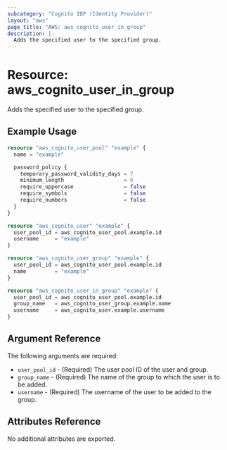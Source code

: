 ```yaml
---
subcategory: "Cognito IDP (Identity Provider)"
layout: "aws"
page_title: "AWS: aws_cognito_user_in_group"
description: |-
  Adds the specified user to the specified group.
---
```


# Resource: aws_cognito_user_in_group

Adds the specified user to the specified group.

## Example Usage

```terraform
resource "aws_cognito_user_pool" "example" {
  name = "example"

  password_policy {
    temporary_password_validity_days = 7
    minimum_length                   = 6
    require_uppercase                = false
    require_symbols                  = false
    require_numbers                  = false
  }
}

resource "aws_cognito_user" "example" {
  user_pool_id = aws_cognito_user_pool.example.id
  username     = "example"
}

resource "aws_cognito_user_group" "example" {
  user_pool_id = aws_cognito_user_pool.example.id
  name         = "example"
}

resource "aws_cognito_user_in_group" "example" {
  user_pool_id = aws_cognito_user_pool.example.id
  group_name   = aws_cognito_user_group.example.name
  username     = aws_cognito_user.example.username
}
```

## Argument Reference

The following arguments are required:

* `user_pool_id` - (Required) The user pool ID of the user and group.
* `group_name` - (Required) The name of the group to which the user is to be added.
* `username` - (Required) The username of the user to be added to the group.

## Attributes Reference

No additional attributes are exported.
